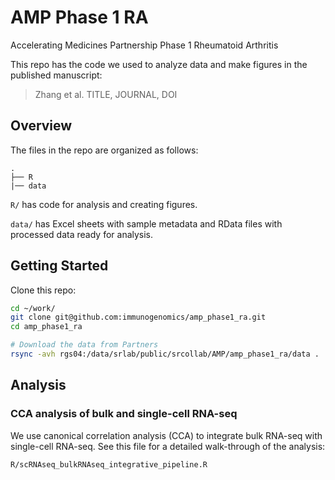 # AMP Phase 1 RA

Accelerating Medicines Partnership Phase 1 Rheumatoid Arthritis

This repo has the code we used to analyze data and make figures in the
published manuscript:

> Zhang et al. TITLE, JOURNAL, DOI

## Overview

The files in the repo are organized as follows:

    .
    ├── R
    |── data

`R/` has code for analysis and creating figures.

`data/` has Excel sheets with sample metadata and RData files with processed data ready for analysis.

## Getting Started

Clone this repo:

```bash
cd ~/work/
git clone git@github.com:immunogenomics/amp_phase1_ra.git
cd amp_phase1_ra

# Download the data from Partners
rsync -avh rgs04:/data/srlab/public/srcollab/AMP/amp_phase1_ra/data .
```

## Analysis

### CCA analysis of bulk and single-cell RNA-seq

We use canonical correlation analysis (CCA) to integrate bulk RNA-seq with
single-cell RNA-seq. See this file for a detailed walk-through of the analysis:

    R/scRNAseq_bulkRNAseq_integrative_pipeline.R

